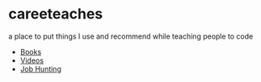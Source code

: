 # careeteaches
a place to put things I use and recommend while teaching people to code

* [Books](/books.md)
* [Videos](videos.md)
* [Job Hunting](/job-hunting.md)
